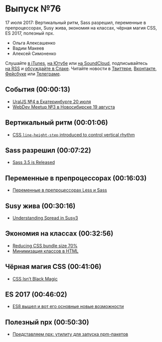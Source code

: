# Выпуск №76

17 июля 2017: Вертикальный ритм, Sass разрешил, переменные в препроцессорах, Susy жива, экономия на классах, чёрная магия CSS, ES 2017, полезный npx.

- Ольга Алексашенко
- Вадим Макеев
- Алексей Симоненко

Слушайте [в iTunes](https://itunes.apple.com/ru/podcast/veb-standarty/id1080500016), [на Ютубе](https://www.youtube.com/playlist?list=PLMBnwIwFEFHcwuevhsNXkFTcadeX5R1Go) или [на SoundCloud](https://soundcloud.com/web-standards), подписывайтесь [на RSS](https://web-standards.ru/podcast/feed/) и [обсуждайте в Слаке](http://slack.web-standards.ru/). Читайте новости в [Твиттере](https://twitter.com/webstandards_ru), [Вконтакте](https://vk.com/webstandards_ru), [Фейсбуке](https://www.facebook.com/webstandardsru) или [Телеграме](https://t.me/webstandards_ru).

## События (00:00:13)

- [UralJS №4 в Екатеринбурге 20 июля](https://uraljs.timepad.ru/event/538751/)
- [WebDev Meetup №3 в Новосибирске 19 августа](https://www.meetup.com/GDGNsk/events/241714087/)

## Вертикальный ритм (00:01:06)

- [CSS `line-height-step` introduced to control vertical rhythm](https://twitter.com/malyw/status/885522490201649153)

## Sass разрешил (00:07:22)

- [Sass 3.5 is Released](http://sass.logdown.com/posts/2026639-sass-35-is-released)

## Переменные в препроцессорах (00:16:03)

- [Переменные в препроцессорах Less и Sass](http://paulradzkov.com/2017/local_variables/)

## Susy жива (00:30:16)

- [Understanding Spread in Susy3](http://oddbird.net/2017/06/13/susy-spread/)

## Экономия на классах (00:32:56)

- [Reducing CSS bundle size 70%](https://medium.com/p/625440de600b)
- [Минимизация классов в HTML](https://ru.bem.info/forum/1130/)

## Чёрная магия CSS (00:41:06)

- [CSS Isn’t Black Magic](https://medium.com/p/c8d677fa21b2)

## ES 2017 (00:46:02)

- [ES8 вышел и вот его основные новые возможности](https://habr.ru/p/332900/)

## Полезный npx (00:50:30)

- [Представляем npx: утилиту для запуска npm-пакетов](https://medium.com/p/a72a658cd9e6)
